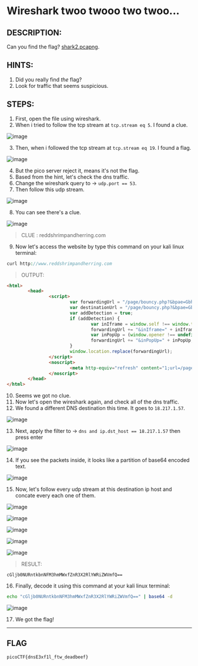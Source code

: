 # Wireshark twoo twooo two twoo...
## DESCRIPTION:
Can you find the flag? [shark2.pcapng]().
## HINTS:
1. Did you really find _the_ flag?
2. Look for traffic that seems suspicious.
## STEPS:
1. First, open the file using wireshark.
2. When i tried to follow the tcp stream at `tcp.stream eq 5`. I found a clue.

![image](https://user-images.githubusercontent.com/70703371/178130750-4eed2bfa-4902-4082-81ed-995db59a9f27.png)

3. Then, when i followed the tcp stream at `tcp.stream eq 19`. I found a flag.

![image](https://user-images.githubusercontent.com/70703371/178130828-401135db-2369-48b2-a639-f6b4fa6910d9.png)

4. But the pico server reject it, means it's not the flag.
5. Based from the hint, let's check the dns traffic.
6. Change the wireshark query to -> `udp.port == 53`.
7. Then follow this udp stream.

![image](https://user-images.githubusercontent.com/70703371/178516999-e38fce35-fb1b-47b2-8bfb-e4aab80ab58d.png)

8. You can see there's a clue.

![image](https://user-images.githubusercontent.com/70703371/178517171-e7887654-b587-46da-b8ef-a314e32779ae.png)

> CLUE : reddshrimpandherring.com

9. Now let's access the website by type this command on your kali linux terminal:

```php
curl http://www.reddshrimpandherring.com
```

> OUTPUT:

```html
<html>
        <head>
                <script>
                        var forwardingUrl = "/page/bouncy.php?&bpae=GbhWt6smolx797uvwVkZt3kXTsk4y6o5kxYr9vEtHeCvozli8ejbu66RQjMt7Id%2F7sjqbfF2RWJS6uRJLVU6cM1l4JPz4jN%2BdEK08uU5XoZTutPs3nk6NJZHL7zrQL9jPzLObHYglnvQjCJOZRjSxzO%2FCVgogGfHMa%2BW9CIiUsvkxfYjbS%2BH7gPMad2eIkvK0lceLuxHaNFOS36EUftr9629OTdxBoJrH9vtM8OWk9YvsYJmsDtXNeyMnbc3jeGSUNaUpys%2FeBFPEBItGU5NvlHEiKjDoy%2B7ARshbjLab8QdkfzGpTdHwX2gAWtyM8aKXAOS%2BcdOaC3eXJW%2FN5mOCl5t%2BYc7uFiRbQz6%2FaOm1RLGwKDH9cpHdb%2BROQylniESiaa0aCJUDFzfFIDLuYHiGTf00Jc%3D&redirectType=js";
                        var destinationUrl = "/page/bouncy.php?&bpae=GbhWt6smolx797uvwVkZt3kXTsk4y6o5kxYr9vEtHeCvozli8ejbu66RQjMt7Id%2F7sjqbfF2RWJS6uRJLVU6cM1l4JPz4jN%2BdEK08uU5XoZTutPs3nk6NJZHL7zrQL9jPzLObHYglnvQjCJOZRjSxzO%2FCVgogGfHMa%2BW9CIiUsvkxfYjbS%2BH7gPMad2eIkvK0lceLuxHaNFOS36EUftr9629OTdxBoJrH9vtM8OWk9YvsYJmsDtXNeyMnbc3jeGSUNaUpys%2FeBFPEBItGU5NvlHEiKjDoy%2B7ARshbjLab8QdkfzGpTdHwX2gAWtyM8aKXAOS%2BcdOaC3eXJW%2FN5mOCl5t%2BYc7uFiRbQz6%2FaOm1RLGwKDH9cpHdb%2BROQylniESiaa0aCJUDFzfFIDLuYHiGTf00Jc%3D&redirectType=meta";
                        var addDetection = true;
                        if (addDetection) {
                                var inIframe = window.self !== window.top;
                                forwardingUrl += "&inIframe=" + inIframe;
                                var inPopUp = (window.opener !== undefined && window.opener !== null && window.opener !== window);
                                forwardingUrl += "&inPopUp=" + inPopUp;
                        }
                        window.location.replace(forwardingUrl);
                </script>
                <noscript>
                        <meta http-equiv="refresh" content="1;url=/page/bouncy.php?&bpae=GbhWt6smolx797uvwVkZt3kXTsk4y6o5kxYr9vEtHeCvozli8ejbu66RQjMt7Id%2F7sjqbfF2RWJS6uRJLVU6cM1l4JPz4jN%2BdEK08uU5XoZTutPs3nk6NJZHL7zrQL9jPzLObHYglnvQjCJOZRjSxzO%2FCVgogGfHMa%2BW9CIiUsvkxfYjbS%2BH7gPMad2eIkvK0lceLuxHaNFOS36EUftr9629OTdxBoJrH9vtM8OWk9YvsYJmsDtXNeyMnbc3jeGSUNaUpys%2FeBFPEBItGU5NvlHEiKjDoy%2B7ARshbjLab8QdkfzGpTdHwX2gAWtyM8aKXAOS%2BcdOaC3eXJW%2FN5mOCl5t%2BYc7uFiRbQz6%2FaOm1RLGwKDH9cpHdb%2BROQylniESiaa0aCJUDFzfFIDLuYHiGTf00Jc%3D&redirectType=meta" />
                </noscript>
        </head>
</html>                                         
```
10. Seems we got no clue.
11. Now let's open the wireshark again, and check all of the dns traffic.
12. We found a different DNS destination this time. It goes to `18.217.1.57`.

![image](https://user-images.githubusercontent.com/70703371/178520801-1f6d8b03-73b8-4c16-a7bd-282e4b37d62d.png)

13. Next, apply the filter to -> `dns and ip.dst_host == 18.217.1.57` then press enter

![image](https://user-images.githubusercontent.com/70703371/178521884-847ec536-029c-4831-b650-668692867efb.png)

14. If you see the packets inside, it looks like a partition of base64 encoded text.

![image](https://user-images.githubusercontent.com/70703371/178522879-959ca015-796a-4756-aeff-1b24531d34ee.png)

15. Now, let's follow every udp stream at this destination ip host and concate every each one of them.

![image](https://user-images.githubusercontent.com/70703371/178523624-4841d885-b17f-402d-a2b7-f628ce84b189.png)

![image](https://user-images.githubusercontent.com/70703371/178523714-5ec6fcd8-3aa1-4350-b3a5-78b758281000.png)

![image](https://user-images.githubusercontent.com/70703371/178523917-117d3462-f593-4369-ae19-2ac49a09c98c.png)

![image](https://user-images.githubusercontent.com/70703371/178523969-0c861976-adac-4ede-8b18-e3638a70dfb8.png)

![image](https://user-images.githubusercontent.com/70703371/178524168-87ecc221-08f5-46cc-89ed-0dac88caa840.png)


> RESULT:

```
cGljb0NURntkbnNFM3hmMWxfZnR3X2RlYWRiZWVmfQ==
```

16. Finally, decode it using this command at your kali linux terminal:

```bash
echo "cGljb0NURntkbnNFM3hmMWxfZnR3X2RlYWRiZWVmfQ==" | base64 -d
```

![image](https://user-images.githubusercontent.com/70703371/178524984-4bb1b12a-1a08-40c8-b0b1-1224afb00201.png)

17. We got the flag!


---
## FLAG
```
picoCTF{dnsE3xf1l_ftw_deadbeef}
```


